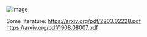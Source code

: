 ![image](https://github.com/Freya-Ebba-Christ/TSP_Algorithms/assets/57752514/db5d836f-f57b-4321-a386-b2fb6f009f11)

Some literature:
https://arxiv.org/pdf/2203.02228.pdf
https://arxiv.org/pdf/1908.08007.pdf
